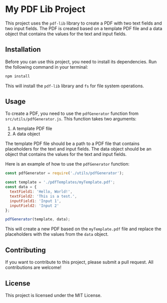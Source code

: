 # My PDF Lib Project

This project uses the `pdf-lib` library to create a PDF with two text fields and two input fields. The PDF is created based on a template PDF file and a data object that contains the values for the text and input fields.

## Installation

Before you can use this project, you need to install its dependencies. Run the following command in your terminal:

```bash
npm install
```

This will install the `pdf-lib` library and `fs` for file system operations.

## Usage

To create a PDF, you need to use the `pdfGenerator` function from `src/utils/pdfGenerator.js`. This function takes two arguments:

1. A template PDF file
2. A data object

The template PDF file should be a path to a PDF file that contains placeholders for the text and input fields. The data object should be an object that contains the values for the text and input fields.

Here is an example of how to use the `pdfGenerator` function:

```javascript
const pdfGenerator = require('./utils/pdfGenerator');

const template = './pdfTemplates/myTemplate.pdf';
const data = {
  textField1: 'Hello, World!',
  textField2: 'This is a test.',
  inputField1: 'Input 1',
  inputField2: 'Input 2'
};

pdfGenerator(template, data);
```

This will create a new PDF based on the `myTemplate.pdf` file and replace the placeholders with the values from the `data` object.

## Contributing

If you want to contribute to this project, please submit a pull request. All contributions are welcome!

## License

This project is licensed under the MIT License.